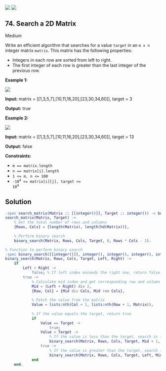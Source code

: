 [![](https://img.shields.io/github/stars/javadev/LeetCode-in-All?label=Stars&style=flat-square)](https://github.com/javadev/LeetCode-in-All)
[![](https://img.shields.io/github/forks/javadev/LeetCode-in-All?label=Fork%20me%20on%20GitHub%20&style=flat-square)](https://github.com/javadev/LeetCode-in-All/fork)

## 74\. Search a 2D Matrix

Medium

Write an efficient algorithm that searches for a value `target` in an `m x n` integer matrix `matrix`. This matrix has the following properties:

*   Integers in each row are sorted from left to right.
*   The first integer of each row is greater than the last integer of the previous row.

**Example 1:**

![](https://assets.leetcode.com/uploads/2020/10/05/mat.jpg)

**Input:** matrix = \[\[1,3,5,7],[10,11,16,20],[23,30,34,60]], target = 3

**Output:** true

**Example 2:**

![](https://assets.leetcode.com/uploads/2020/10/05/mat2.jpg)

**Input:** matrix = \[\[1,3,5,7],[10,11,16,20],[23,30,34,60]], target = 13

**Output:** false

**Constraints:**

*   `m == matrix.length`
*   `n == matrix[i].length`
*   `1 <= m, n <= 100`
*   <code>-10<sup>4</sup> <= matrix[i][j], target <= 10<sup>4</sup></code>

## Solution

```erlang
-spec search_matrix(Matrix :: [[integer()]], Target :: integer()) -> boolean().
search_matrix(Matrix, Target) -> 
    % Get the total number of rows and columns
    {Rows, Cols} = {length(Matrix), length(hd(Matrix))},
    
    % Perform binary search
    binary_search(Matrix, Rows, Cols, Target, 0, Rows * Cols - 1).

% Function to perform binary search
-spec binary_search([[integer()]], integer(), integer(), integer(), integer(), integer()) -> boolean().
binary_search(Matrix, Rows, Cols, Target, Left, Right) ->
    if 
        Left > Right -> 
            false; % If left index exceeds the right one, return false
        true ->
            % Calculate mid index and get corresponding row and column
            Mid = (Left + Right) div 2,
            {Row, Col} = {Mid div Cols, Mid rem Cols},
            
            % Fetch the value from the matrix
            Value = lists:nth(Col + 1, lists:nth(Row + 1, Matrix)),
            
            % If the value equals the target, return true
            if
                Value == Target -> 
                    true;
                Value < Target -> 
                    % If the value is less than the target, search in the right half
                    binary_search(Matrix, Rows, Cols, Target, Mid + 1, Right);
                true -> 
                    % If the value is greater than the target, search in the left half
                    binary_search(Matrix, Rows, Cols, Target, Left, Mid - 1)
            end
    end.
```
